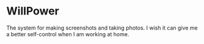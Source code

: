 # WillPower
The system for making screenshots and taking photos. I wish it can give me a better self-control when I am working at home.
